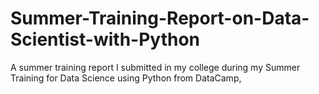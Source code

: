 # Summer-Training-Report-on-Data-Scientist-with-Python
A summer training report I submitted in my college during my Summer Training for Data Science using Python from DataCamp, 
